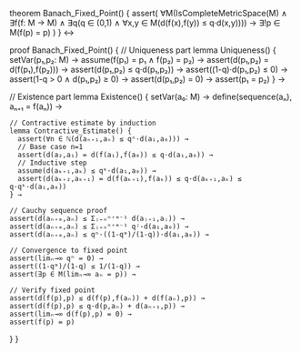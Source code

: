 theorem Banach_Fixed_Point() {
  assert(
    ∀M(IsCompleteMetricSpace(M) ∧ 
    ∃f(f: M → M) ∧
    ∃q(q ∈ (0,1) ∧ 
    ∀x,y ∈ M(d(f(x),f(y)) ≤ q·d(x,y)))) →
    ∃!p ∈ M(f(p) = p)
  )
} ↔

proof Banach_Fixed_Point() {
  // Uniqueness part
  lemma Uniqueness() {
    setVar(p₁,p₂: M) →
    assume(f(p₁) = p₁ ∧ f(p₂) = p₂) →
    assert(d(p₁,p₂) = d(f(p₁),f(p₂))) →
    assert(d(p₁,p₂) ≤ q·d(p₁,p₂)) →
    assert((1-q)·d(p₁,p₂) ≤ 0) →
    assert(1-q > 0 ∧ d(p₁,p₂) ≥ 0) →
    assert(d(p₁,p₂) = 0) →
    assert(p₁ = p₂)
  } →

  // Existence part
  lemma Existence() {
    setVar(a₀: M) →
    define(sequence(aₙ), aₙ₊₁ = f(aₙ)) →
    
    // Contractive estimate by induction
    lemma Contractive_Estimate() {
      assert(∀n ∈ ℕ(d(aₙ₊₁,aₙ) ≤ qⁿ·d(a₁,a₀))) →
      // Base case n=1
      assert(d(a₂,a₁) = d(f(a₁),f(a₀)) ≤ q·d(a₁,a₀)) →
      // Inductive step
      assume(d(aₖ₊₁,aₖ) ≤ qᵏ·d(a₁,a₀)) →
      assert(d(aₖ₊₂,aₖ₊₁) = d(f(aₖ₊₁),f(aₖ)) ≤ q·d(aₖ₊₁,aₖ) ≤ q·qᵏ·d(a₁,a₀))
    } →

    // Cauchy sequence proof
    assert(d(aₙ₊ₘ,aₙ) ≤ Σⱼ₌ₙⁿ⁺ᵐ⁻¹ d(aⱼ₊₁,aⱼ)) →
    assert(d(aₙ₊ₘ,aₙ) ≤ Σⱼ₌ₙⁿ⁺ᵐ⁻¹ qʲ·d(a₁,a₀)) →
    assert(d(aₙ₊ₘ,aₙ) ≤ qⁿ·((1-qᵐ)/(1-q))·d(a₁,a₀)) →
    
    // Convergence to fixed point
    assert(limₙ→∞ qⁿ = 0) →
    assert((1-qᵐ)/(1-q) ≤ 1/(1-q)) →
    assert(∃p ∈ M(limₙ→∞ aₙ = p)) →
    
    // Verify fixed point
    assert(d(f(p),p) ≤ d(f(p),f(aₙ)) + d(f(aₙ),p)) →
    assert(d(f(p),p) ≤ q·d(p,aₙ) + d(aₙ₊₁,p)) →
    assert(limₙ→∞ d(f(p),p) = 0) →
    assert(f(p) = p)
  }
}